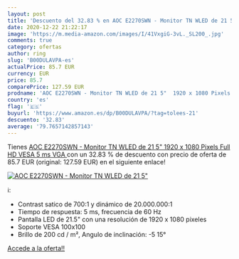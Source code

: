 ```yaml
---
layout: post
title: 'Descuento del 32.83 % en AOC E2270SWN - Monitor TN WLED de 21 5" '
date: 2020-12-22 21:22:17
image: 'https://m.media-amazon.com/images/I/41VxgiG-3vL._SL200_.jpg'
comments: true
category: ofertas
author: ring
slug: 'B00DULAVPA-es'
actualPrice: 85.7 EUR
currency: EUR
price: 85.7
comparePrice: 127.59 EUR
prodname: 'AOC E2270SWN - Monitor TN WLED de 21 5"  1920 x 1080 Pixels  Full HD  VESA  5 ms  VGA '
country: 'es'
flag: '🇪🇸'
buyurl: 'https://www.amazon.es/dp/B00DULAVPA/?tag=tolees-21'
descuento: '32.83'
average: '79.7657142857143'
---
```


Tienes [AOC E2270SWN - Monitor TN WLED de 21 5"  1920 x 1080 Pixels  Full HD  VESA  5 ms  VGA ](https://www.amazon.es/dp/B00DULAVPA/?tag=tolees-21) con un 32.83 % de descuento con precio de oferta de 85.7 EUR (original: 127.59 EUR) en el siguiente enlace!

[![AOC E2270SWN - Monitor TN WLED de 21 5" ](https://m.media-amazon.com/images/I/41VxgiG-3vL._SL200_.jpg)](https://www.amazon.es/dp/B00DULAVPA/?tag=tolees-21)

ℹ️:

- Contrast satico de 700:1 y dinámico de 20.000.000:1
- Tiempo de respuesta: 5 ms, frecuencia de 60 Hz
- Pantalla LED de 21.5" con una resolución de 1920 x 1080 pixeles
- Soporte VESA 100x100
- Brillo de 200 cd / m², Angulo de inclinación: -5 15°

[Accede a la oferta!!](https://www.amazon.es/dp/B00DULAVPA/?tag=tolees-21)
